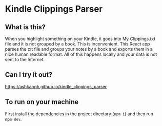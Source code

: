 # Kindle Clippings Parser

## What is this?

When you highlight something on your Kindle, it goes into My Clippings.txt file and it is not grouped by a book. This is inconvenient. This React app parses the txt file and groups your notes by a book and exports them in a nice human readable format. All of this happens locally and your data is not sent to the Internet.

## Can I try it out?

https://ashkanph.github.io/kindle_clippings_parser


## To run on your machine

First install the dependencies in the project directory (`npm i`) and then run `npm dev`.
